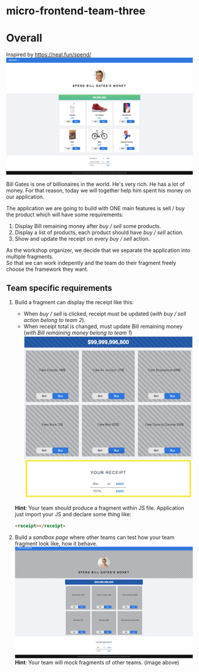 # micro-frontend-team-three
# Overall
Inspired by https://neal.fun/spend/
![image](documentation/spend_bill_gate_money.png)

Bill Gates is one of billionaires in the world. He's very rich. He has a lot of money. For that reason, today we will together help him spent his money on our application.

The application we are going to build with ONE main features is sell / buy the product which will have some requirements:
1. Display Bill remaining money after _buy / sell_ some products.
2. Display a list of products, each product should have _buy / sell_ action.
3. Show and update the receipt on every _buy / sell_ action.

As the workshop organizer, we decide that we separate the application into multiple fragments.  
So that we can work indepently and the team do their fragment freely choose the framework they want.

## Team specific requirements
1. Build a fragment can display the receipt like this:
    * When _buy / sell_ is clicked, receipt must be updated (_with buy / sell action belong to team 2_).
    * When receipt total is changed, must update Bill remaining money (_with Bill remaining money belong to team 1_)
    ![image](documentation/team-three-fragment.png)  

    __Hint__: Your team should produce a fragment within JS file. Application just import your JS and declare some thing like:  
    ```html
    <receipt></receipt>
    ```

2. Build a _sandbox page_ where other teams can test how your team fragment look like, how it behave.  
    ![image](documentation/team-three-sandbox.png)  
    __Hint__: Your team will mock fragments of other teams. (image above)